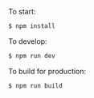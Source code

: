

To start:

```bash
$ npm install
```

To develop:

```bash
$ npm run dev
```



To build for production:

```bash
$ npm run build
```